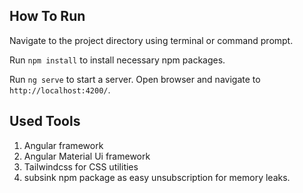 ## How To Run
Navigate to the project directory using terminal or command prompt.

Run `npm install` to install necessary npm packages.

Run `ng serve` to start a server. Open browser and navigate to `http://localhost:4200/`.
## Used Tools
1. Angular framework
2. Angular Material Ui framework
3. Tailwindcss for CSS utilities
3. subsink npm package as easy unsubscription for memory leaks.
